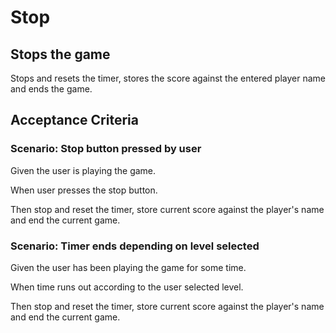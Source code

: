 # Stop

## Stops the game

  Stops and resets the timer, stores the score against the entered player name
  and ends the game.
  
## Acceptance Criteria

### Scenario: Stop button pressed by user

  Given the user is playing the game.
  
  When user presses the stop button.
  
  Then stop and reset the timer, store current score
  against the player's name and end the current game.
  
### Scenario: Timer ends depending on level selected

  Given the user has been playing the game for some time.
  
  When time runs out according to the user selected level.
  
  Then stop and reset the timer, store current score against the
  player's name and end the current game.
